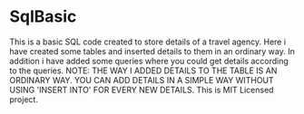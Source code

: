 # SqlBasic
This is a basic SQL code created to store details of a travel agency. Here i have created some tables and inserted details to them in an ordinary way. In addition i have added some queries where you could get details according to the queries.
NOTE: THE WAY I ADDED DETAILS TO THE TABLE IS AN ORDINARY WAY. YOU CAN ADD DETAILS IN A SIMPLE WAY WITHOUT USING 'INSERT INTO' FOR EVERY NEW DETAILS.
This is MIT Licensed project.
